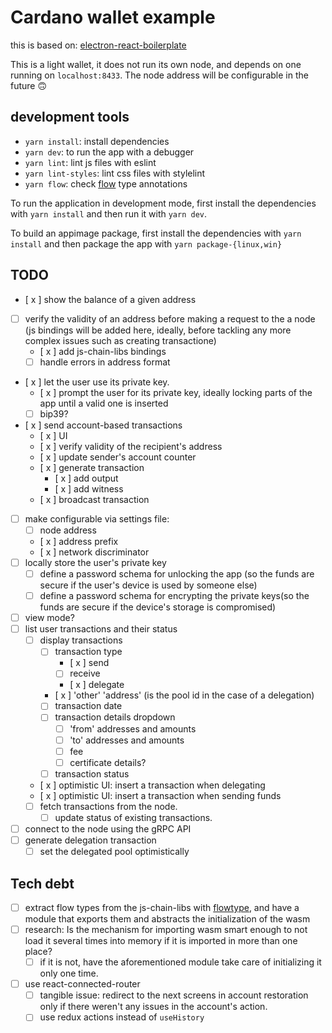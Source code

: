 # Cardano wallet example

this is based on: [electron-react-boilerplate](https://github.com/electron-react-boilerplate/electron-react-boilerplate)

This is a light wallet, it does not run its own node, and depends on one running on `localhost:8433`.
The node address will be configurable in the future 🙃

## development tools

- `yarn install`: install dependencies
- `yarn dev`: to run the app with a debugger
- `yarn lint`: lint js files with eslint
- `yarn lint-styles`: lint css files with stylelint
- `yarn flow`: check [flow](https://flow.org/) type annotations

To run the application in development mode, first install the dependencies with
`yarn install` and then run it with `yarn dev`.

To build an appimage package, first install the dependencies with
`yarn install` and then package the app with `yarn package-{linux,win}`

## TODO

- [ x ] show the balance of a given address
- [ ] verify the validity of an address before making a request to the a node (js bindings will be added here, ideally, before tackling any more complex issues such as creating transactione)
  - [ x ] add js-chain-libs bindings
  - [ ] handle errors in address format
- [ x ] let the user use its private key.
  - [ x ] prompt the user for its private key, ideally locking parts of the app until a valid one is inserted
  - [ ] bip39?
- [ x ] send account-based transactions
  - [ x ] UI
  - [ x ] verify validity of the recipient's address
  - [ x ] update sender's account counter
  - [ x ] generate transaction
    - [ x ] add output
    - [ x ] add witness
  - [ x ] broadcast transaction
- [ ] make configurable via settings file:
  - [ ] node address
  - [ x ] address prefix
  - [ x ] network discriminator
- [ ] locally store the user's private key
  - [ ] define a password schema for unlocking the app (so the funds are secure if the user's device is used by someone else)
  - [ ] define a password schema for encrypting the private keys(so the funds are secure if the device's storage is compromised)
- [ ] view mode?
- [ ] list user transactions and their status
  - [ ] display transactions
    - [ ] transaction type
      - [ x ] send
      - [ ] receive
      - [ x ] delegate
    - [ x ] 'other' 'address' (is the pool id in the case of a delegation)
    - [ ] transaction date
    - [ ] transaction details dropdown
      - [ ] 'from' addresses and amounts
      - [ ] 'to' addresses and amounts
      - [ ] fee
      - [ ] certificate details?
    - [ ] transaction status
  - [ x ] optimistic UI: insert a transaction when delegating
  - [ x ] optimistic UI: insert a transaction when sending funds
  - [ ] fetch transactions from the node.
    - [ ] update status of existing transactions.
- [ ] connect to the node using the gRPC API
- [ ] generate delegation transaction
  - [ ] set the delegated pool optimistically

## Tech debt

- [ ] extract flow types from the js-chain-libs with [flowtype](https://github.com/joarwilk/flowgen), and have a module that exports them and abstracts the initialization of the wasm
- [ ] research: Is the mechanism for importing wasm smart enough to not load it
      several times into memory if it is imported in more than one place?
  - [ ] if it is not, have the aforementioned module take care of
        initializing it only one time.
- [ ] use react-connected-router
  - [ ] tangible issue: redirect to the next screens in account restoration
        only if there weren't any issues in the account's action.
  - [ ] use redux actions instead of `useHistory`
